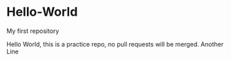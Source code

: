 # Hello-World
My first repository

Hello World, this is a practice repo, no pull requests will be merged.
Another Line
